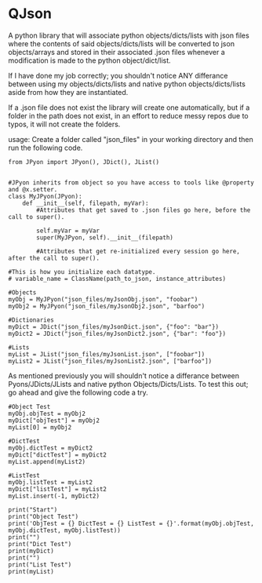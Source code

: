# QJson
A python library that will associate python objects/dicts/lists with json files where the contents of said objects/dicts/lists will be converted to json objects/arrays and stored in their associated .json files whenever a modification is made to the python object/dict/list.

If I have done my job correctly; you shouldn't notice ANY differance between using my objects/dicts/lists and native python objects/dicts/lists aside from how they are instantiated.

If a .json file does not exist the library will create one automatically, but if a folder in the path does not exist, in an effort to reduce messy repos due to typos, it will not create the folders.

usage:
Create a folder called "json_files" in your working directory and then run the following code.

    from JPyon import JPyon(), JDict(), JList()
    
    
    #JPyon inherits from object so you have access to tools like @property and @x.setter.
    class MyJPyon(JPyon):
        def __init__(self, filepath, myVar):
            #Attributes that get saved to .json files go here, before the call to super().
            
            self.myVar = myVar
            super(MyJPyon, self).__init__(filepath)
            
            #Attributes that get re-initialized every session go here, after the call to super().
        
    #This is how you initialize each datatype.
    # variable_name = ClassName(path_to_json, instance_attributes)
    
    #Objects
    myObj = MyJPyon("json_files/myJsonObj.json", "foobar")
    myObj2 = MyJPyon("json_files/myJsonObj2.json", "barfoo")
    
    #Dictionaries
    myDict = JDict("json_files/myJsonDict.json", {"foo": "bar"})
    myDict2 = JDict("json_files/myJsonDict2.json", {"bar": "foo"})
    
    #Lists
    myList = JList("json_files/myJsonList.json", ["foobar"])
    myList2 = JList("json_files/myJsonList2.json", ["barfoo"])
    
As mentioned previously you will shouldn't notice a differance between Pyons/JDicts/JLists and native python Objects/Dicts/Lists.
To test this out; go ahead and give the following code a try.
    
    #Object Test
    myObj.objTest = myObj2
    myDict["objTest"] = myObj2
    myList[0] = myObj2
    
    #DictTest
    myObj.dictTest = myDict2
    myDict["dictTest"] = myDict2
    myList.append(myList2)
    
    #ListTest
    myObj.listTest = myList2
    myDict["listTest"] = myList2
    myList.insert(-1, myDict2)
    
    print("Start")
    print("Object Test")
    print('ObjTest = {} DictTest = {} ListTest = {}'.format(myObj.objTest, myObj.dictTest, myObj.listTest))
    print("")
    print("Dict Test")
    print(myDict)
    print("")
    print("List Test")
    print(myList)
